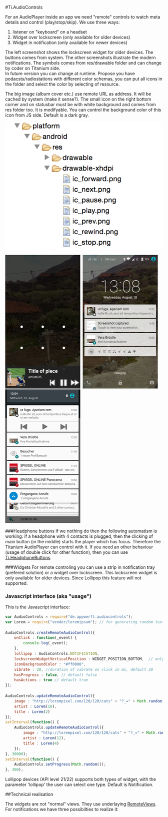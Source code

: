 #Ti.AudioControls

For an AudioPlayer inside an app we need "remote" controls to watch meta details and control (play/stop/skip).
We use three ways:

1. listener on "keyboard" on a headset
2. Widget over lockscreen (only available for older devices)
3. Widget in notification (only available for newer devices)

The left screenshot shows the lockscreen widget for older devices. The buttons comes from system. The other screenshots illustrate the modern notifications. The symbols comes from res/drawable folder and can change by coder on Titanium side.   
In future version you can change at runtime. Propose you have podacsts/radiostations with different color schemas, you can put all icons in the folder and select the color by selecting of resource.

The big image (album cover etc.) use remote URL as address. It will be cached by system (make it sense?). The small icon on the right bottom corner and on statusbar must be with white background and comes from res folder too. It is modifyable. You can control the background color of this icon from JS side. Default is a dark gray.

![](images/adrawables.png)

<img src="images/a1.png" width=240 />  <img src="images/a2.png" width=240 />  <img src="images/a4.png" width=240 /> 





###Headphone buttons
If we nothing do then the following automatism is working: if a headphone with 4 contacts is plugged, then the clicking of main button (in the middle) starts the player which has focus. Therefore the Titanium AudioPlayer can control with it. If you need an other behaviour (usage of double click for other function), then you can use [Ti.HeadphoneButtons](https://github.com/AppWerft/Ti.HeadphoneButtons).

###Widgets
For remote controling you can use a strip in notification tray (prefered solution) or a widget over lockscreen. This lockscreen widget is only available for older devices. Since Lollipop this feature will not supported.


### Javascript interface (aka "usage")

This is the Javascript interface:

```javascript
var AudioControls = require("de.appwerft.audiocontrols");
var Lorem = require("vendor/loremipsum"); // for generating random text

AudioControls.createRemoteAudioControl({
	onClick : function(_event) {
		console.log(_event);
	},
	lollipop : AudioControls.NOTIFICATION, 
	lockscreenWidgetVerticalPosition : WIDGET_POSITION_BOTTOM,  // only for older devices
	iconBackgroundColor : "#ff0000",
	vibrate : 20, //duration of vibrate on click in ms, default 20
	hasProgress : false, // default false
	hasActions : true // default true
});

AudioControls.updateRemoteAudioControl({
	image : "http://lorempixel.com/120/120/cats" + "?_=" + Math.random(),
	artist : Lorem(10),
	title : Lorem(2)
});
setInterval(function() {
	AudioControls.updateRemoteAudioControl({
		image : "http://lorempixel.com/120/120/cats" + "?_=" + Math.random(),
		artist : Lorem(12),
		title : Lorem(4)
	});
}, 30000);
setInterval(function() {
	AudioControls.setProgress(Math.random());
}, 300);

```

Lollipop devices (API level 21/22) supports both types of widget, with the parameter 'lollipop' the user can select one type. Default is Notification.

##Technical realisation

The widgets are not "normal" views. They use underlaying [RemoteViews](https://developer.android.com/reference/android/widget/RemoteViews.html). For notifications we have three possibilties to realize it:
